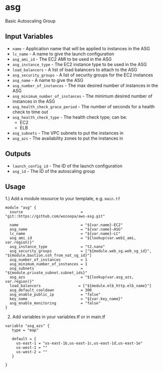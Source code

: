 asg
===
Basic Autoscaling Group

Input Variables
---------------
- `name` - Application name that will be applied to instances in the ASG
- `lc_name` - A name to give the launch configuration
- `asg_ami_id` - The EC2 AMI to be used in the ASG
- `asg_instance_type` - The EC2 instance type to be used in the ASG
- `load_balancers` - A list of load balancers to attach to the ASG
- `asg_security_groups` - A list of security groups for the EC2 instances
- `asg_name` - A name to give the ASG
- `asg_number_of_instances` - The max desired number of instances in the ASG
- `asg_minimum_number_of_instances` - The minimum desired number of instances in the ASG
- `asg_health_check_grace_period` - The number of seconds for a health check to time out
- `asg_health_check_type` - The health check type; can be:
  - EC2
  - ELB
- `asg_subnets` - The VPC subnets to put the instances in
- `asg_azs` - The availability zones to put the instances in

Outputs
-------
- `launch_config_id` - The ID of the launch configuration
- `asg_id` - The ID of the autoscaling group

Usage
-----

1.) Add a module resource to your template, e.g. `main.tf`
```
module "asg" { 
  source                          = "git::https://github.com/wozoopa/aws-asg.git"

  name                            = "${var.name}-EC2"
  asg_name                        = "${var.name}-ASG"
  lc_name                         = "${var.name}-LC"
  asg_ami_id                      = "${lookup(var.web1_ami, var.region)}"
  asg_instance_type               = "t2.nano"
  asg_security_groups             = ["${module.web_sg.web_sg_id}", "${module.bastion.ssh_from_nat_sg_id}"]
  asg_number_of_instances         = 1
  asg_minimum_number_of_instances = 1
  asg_subnets                     = "${module.private_subnet.subnet_ids}"
  asg_azs                         = "${lookup(var.asg_azs, var.region)}"
  load_balancers                 = ["${module.elb_http.elb_name}"]
  asg_default_cooldown            = 300
  asg_enable_public_ip            = "false"
  key_name                        = "${var.key_name}"
  asg_enable_monitoring           = "false"
}
```

2) Add variables in your variables.tf or in main.tf
```
variable "asg_azs" {
   type = "map"

   default = {
     us-east-1 = "us-east-1b,us-east-1c,us-east-1d,us-east-1e"
     us-west-1 = ""
     us-west-2 = ""
   }

}
```
